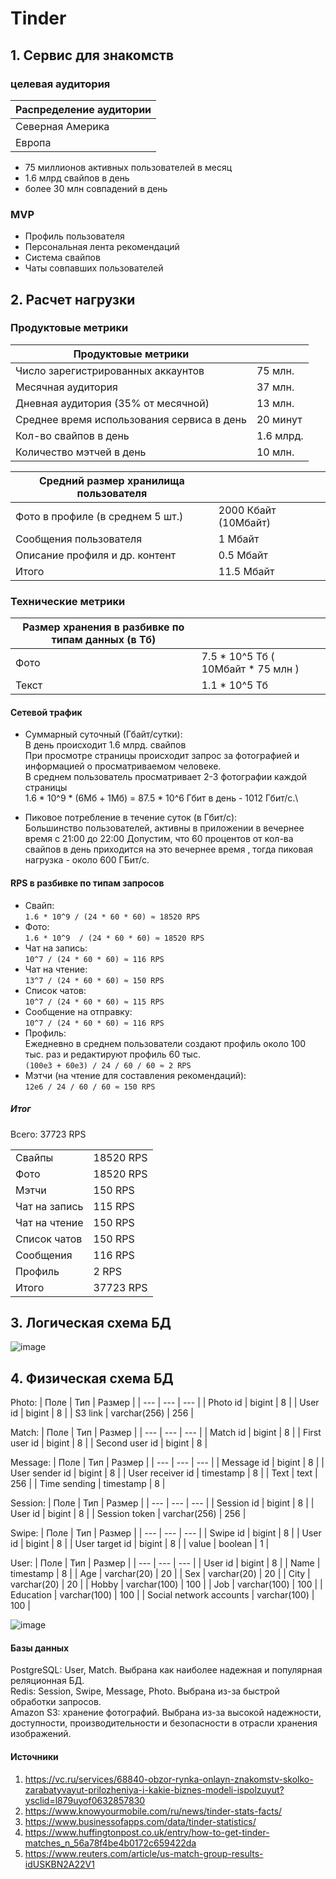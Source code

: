 # Tinder
## 1. Сервис для знакомств

### целевая аудитория 
|Распределение аудитории |
|------------------------|
|Северная Америка        |
|Европа                  |

* 75 миллионов активных пользователей в месяц
* 1.6 млрд свайпов в день
* более 30 млн совпадений в день

### MVP
* Профиль пользователя
* Персональная лента рекомендаций
* Система свайпов
* Чаты совпавших пользователей

## 2. Расчет нагрузки
### Продуктовые метрики

| Продуктовые метрики                        |                        |
|--------------------------------------------|------------------------|
|Число зарегистрированных аккаунтов          | 75 млн.                |                                      
|Месячная аудитория                          | 37 млн.                |
|Дневная аудитория (35% от месячной)         | 13 млн.                |
|Среднее время использования сервиса в день  | 20 минут               |	
|Кол-во свайпов в день                       | 1.6 млрд.              |
|Количество мэтчей в день                    | 10 млн.                |

|Средний размер хранилища пользователя       |                         |
|--------------------------------------------|-------------------------|
| Фото в профиле (в среднем 5 шт.)           | 2000 Кбайт (10Мбайт)    |
| Сообщения пользователя                     | 1 Мбайт                 |
| Описание профиля и др. контент             | 0.5 Мбайт               |
| Итого                                      | 11.5 Мбайт              |

### Технические метрики


| Размер хранения в разбивке по типам данных (в Тб)|                                   |
|--------------------------------------------------|-----------------------------------|
| Фото                                             | 7.5 * 10^5 Тб ( 10Mбайт * 75 млн )|
| Текст                                            | 1.1 * 10^5 Тб                     |

#### Сетевой трафик

* Суммарный суточный (Гбайт/сутки):\
В день происходит 1.6 млрд. свайпов\
При просмотре страницы происходит запрос за фотографией и информацией о просматриваемом человеке.\
В среднем пользователь просматривает 2-3 фотографии каждой страницы\
1.6 * 10^9 * (6Мб + 1Мб) =  87.5 * 10^6 Гбит в день - 1012 Гбит/c.\

* Пиковое потребление в течение суток (в Гбит/с):\
Большинство пользователей, активны в приложении в вечернее время с 21:00 до 22:00
Допустим, что 60 процентов от кол-ва свайпов в день приходится на это вечернее время , тогда пиковая нагрузка - около 600 ГБит/c.


#### RPS в разбивке по типам запросов

* Свайп:\
`1.6 * 10^9 / (24 * 60 * 60) ≈ 18520 RPS`
* Фото:\
`1.6 * 10^9  / (24 * 60 * 60) ≈ 18520 RPS`
* Чат на запись:\
`10^7 / (24 * 60 * 60) ≈ 116 RPS`
* Чат на чтение:\
`13^7 / (24 * 60 * 60) ≈ 150 RPS`
* Список чатов:\
`10^7 / (24 * 60 * 60) ≈ 115 RPS`
* Сообщение на отправку:\
`10^7 / (24 * 60 * 60) ≈ 116 RPS`
* Профиль:\
Ежедневно в среднем пользователи создают профиль	около 100 тыс. раз и редактируют профиль	60 тыс.\
`(100e3 + 60e3) / 24 / 60 / 60 ≈ 2 RPS`
* Мэтчи (на чтение для составления рекомендаций):\
`12e6 / 24 / 60 / 60 ≈ 150 RPS`


##### Итог 
Всего: 37723 RPS

|              |               |
|--------------|---------------|
|Свайпы        | 18520 RPS     |
|Фото          | 18520 RPS     |
|Мэтчи         | 150 RPS       |
|Чат на запись | 115 RPS       |
|Чат на чтение | 150 RPS       |
|Список чатов  | 150 RPS       |
|Сообщения     | 116 RPS       |
|Профиль       | 2 RPS         |
|Итого         | 37723 RPS     |
## 3. Логическая схема БД
 ![image](https://user-images.githubusercontent.com/74594938/199004619-14e64377-31fb-4468-af1b-3915008cb9b9.png)
## 4. Физическая схема БД
Photo:
| Поле | Тип | Размер |
| --- | --- | --- |
| Photo id | bigint | 8 |
| User id | bigint | 8 |
| S3 link | varchar(256)  | 256 |

Match:
| Поле | Тип | Размер |
| --- | --- | --- |
| Match id | bigint | 8 |
| First user id | bigint | 8 |
| Second user id | bigint | 8 |

Message:
| Поле | Тип | Размер |
| --- | --- | --- |
| Message id | bigint | 8 |
| User sender id | bigint | 8 |
| User receiver id | timestamp | 8 |
| Text | text | 256 |
| Time sending | timestamp | 8 |

Session:
| Поле | Тип | Размер |
| --- | --- | --- |
| Session id | bigint | 8 |
| User id | bigint | 8 |
| Session token | varchar(256) | 256 |

Swipe:
| Поле | Тип | Размер |
| --- | --- | --- |
| Swipe id | bigint | 8 |
| User id | bigint | 8 |
| User target id | bigint | 8 |
| value | boolean | 1 |

User:
| Поле | Тип | Размер |
| --- | --- | --- |
| User id | bigint | 8 |
| Name | timestamp | 8 |
| Age | varchar(20) | 20 |
| Sex | varchar(20) | 20 |
| City | varchar(20) | 20 |
| Hobby | varchar(100) | 100 |
| Job  | varchar(100) | 100 |
| Education | varchar(100) | 100 |
| Social network accounts | varchar(100) | 100 |

![image](https://user-images.githubusercontent.com/74594938/201211128-c59cc06d-bab7-429b-a5ab-1dd8f8026674.png)
#### Базы данных
PostgreSQL: User, Match. Выбрана как наиболее надежная и популярная реляционная БД.\
Redis: Session, Swipe, Message, Photo. Выбрана из-за быстрой обработки запросов.\
Amazon S3: хранение фотографий. Выбрана из-за высокой надежности, доступности, производительности и безопасности в отрасли хранения изображений.
#### Источники
1. https://vc.ru/services/68840-obzor-rynka-onlayn-znakomstv-skolko-zarabatyvayut-prilozheniya-i-kakie-biznes-modeli-ispolzuyut?ysclid=l879uyof0632857830
2. https://www.knowyourmobile.com/ru/news/tinder-stats-facts/
3. https://www.businessofapps.com/data/tinder-statistics/
4. https://www.huffingtonpost.co.uk/entry/how-to-get-tinder-matches_n_56a78f4be4b0172c659422da
5. https://www.reuters.com/article/us-match-group-results-idUSKBN2A22V1
